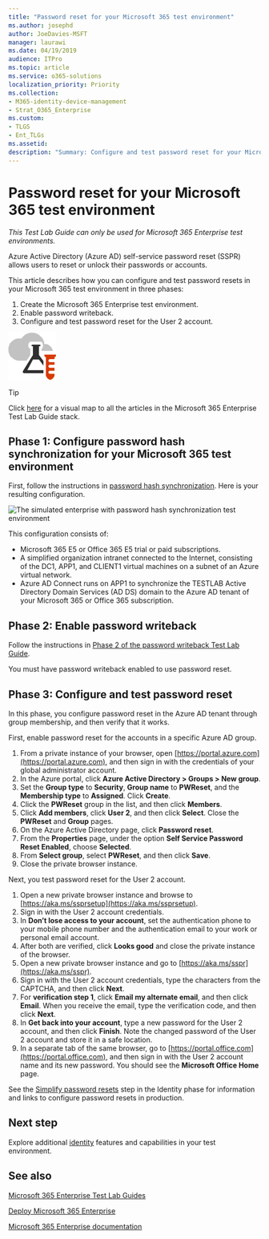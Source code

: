 ```yaml
---
title: "Password reset for your Microsoft 365 test environment"
ms.author: josephd
author: JoeDavies-MSFT
manager: laurawi
ms.date: 04/19/2019
audience: ITPro
ms.topic: article
ms.service: o365-solutions
localization_priority: Priority
ms.collection: 
- M365-identity-device-management
- Strat_O365_Enterprise
ms.custom: 
- TLGS
- Ent_TLGs
ms.assetid: 
description: "Summary: Configure and test password reset for your Microsoft 365 test environment."
---
```


# Password reset for your Microsoft 365 test environment

*This Test Lab Guide can only be used for Microsoft 365 Enterprise test environments.*

Azure Active Directory (Azure AD) self-service password reset (SSPR) allows users to reset or unlock their passwords or accounts. 

This article describes how you can configure and test password resets in your Microsoft 365 test environment in three phases:

1.	Create the Microsoft 365 Enterprise test environment.
2.  Enable password writeback.
3.	Configure and test password reset for the User 2 account.
    
![Test Lab Guides for the Microsoft cloud](media/m365-enterprise-test-lab-guides/cloud-tlg-icon.png) 
    
> [!TIP]
> Click [here](media/m365-enterprise-test-lab-guides/Microsoft365EnterpriseTLGStack.pdf) for a visual map to all the articles in the Microsoft 365 Enterprise Test Lab Guide stack.

## Phase 1: Configure password hash synchronization for your Microsoft 365 test environment

First, follow the instructions in [password hash synchronization](password-hash-sync-m365-ent-test-environment.md). Here is your resulting configuration.
  
![The simulated enterprise with password hash synchronization test environment](media/pass-through-auth-m365-ent-test-environment/Phase1.png)
  
This configuration consists of: 
  
- Microsoft 365 E5 or Office 365 E5 trial or paid subscriptions.
- A simplified organization intranet connected to the Internet, consisting of the DC1, APP1, and CLIENT1 virtual machines on a subnet of an Azure virtual network. 
- Azure AD Connect runs on APP1 to synchronize the TESTLAB Active Directory Domain Services (AD DS) domain to the Azure AD tenant of your Microsoft 365 or Office 365 subscription.


## Phase 2: Enable password writeback

Follow the instructions in [Phase 2 of the password writeback Test Lab Guide](password-writeback-m365-ent-test-environment.md#phase-2-enable-password-writeback-for-the-testlab-ad-ds-domain).

You must have password writeback enabled to use password reset.
  
## Phase 3: Configure and test password reset

In this phase, you configure password reset in the Azure AD tenant through group membership, and then verify that it works.

First, enable password reset for the accounts in a specific Azure AD group.

1. From a private instance of your browser, open [https://portal.azure.com](https://portal.azure.com), and then sign in with the credentials of your global administrator account.
2. In the Azure portal, click **Azure Active Directory > Groups > New group**.
3. Set the **Group type** to **Security**, **Group name** to **PWReset**, and the **Membership type** to **Assigned**. Click **Create**.
5. Click the **PWReset** group in the list, and then click **Members**.
6. Click **Add members**, click **User 2**, and then click **Select**. Close the **PWReset** and **Group** pages.
7. On the Azure Active Directory page, click **Password reset**.
8. From the **Properties** page, under the option **Self Service Password Reset Enabled**, choose **Selected**.
9. From **Select group**, select **PWReset**, and then click **Save**.
10. Close the private browser instance.

Next, you test password reset for the User 2 account.

1. Open a new private browser instance and browse to [https://aka.ms/ssprsetup](https://aka.ms/ssprsetup).
2. Sign in with the User 2 account credentials.
3. In **Don’t lose access to your account**, set the authentication phone to your mobile phone number and the authentication email to your work or personal email account.
4. After both are verified, click **Looks good** and close the private instance of the browser.
5. Open a new private browser instance and go to [https://aka.ms/sspr](https://aka.ms/sspr).
6. Sign in with the User 2 account credentials, type the characters from the CAPTCHA, and then click **Next**.
8. For **verification step 1**, click **Email my alternate email**, and then click **Email**. When you receive the email, type the verification code, and then click **Next**.
9. In **Get back into your account**, type a new password for the User 2 account, and then click **Finish**. Note the changed password of the User 2 account and store it in a safe location.
10. In a separate tab of the same browser, go to [https://portal.office.com](https://portal.office.com), and then sign in with the User 2 account name and its new password. You should see the **Microsoft Office Home** page.

See the [Simplify password resets](identity-secure-your-passwords.md#identity-pw-reset) step in the Identity phase for information and links to configure password resets in production.

## Next step

Explore additional [identity](m365-enterprise-test-lab-guides.md#identity) features and capabilities in your test environment.

## See also

[Microsoft 365 Enterprise Test Lab Guides](m365-enterprise-test-lab-guides.md)

[Deploy Microsoft 365 Enterprise](deploy-microsoft-365-enterprise.md)

[Microsoft 365 Enterprise documentation](https://docs.microsoft.com/microsoft-365-enterprise/)
